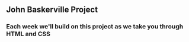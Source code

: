 <h2>John Baskerville Project</h2>

<h3>Each week we'll build on this project as we take you through HTML and CSS</h3>
